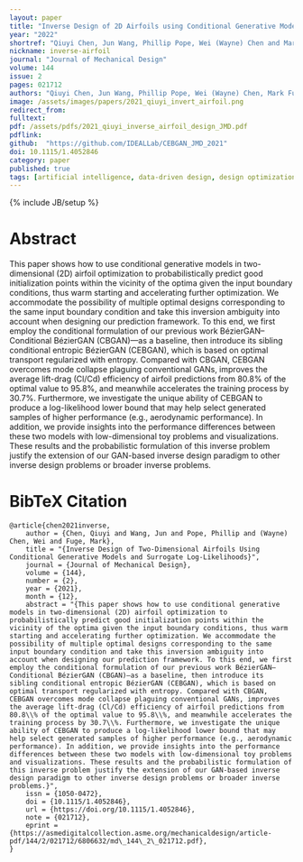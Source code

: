 ```yaml
---
layout: paper
title: "Inverse Design of 2D Airfoils using Conditional Generative Models and Surrogate Log-Likelihoods"
year: "2022"
shortref: "Qiuyi Chen, Jun Wang, Phillip Pope, Wei (Wayne) Chen and Mark Fuge <i>JMD</i> 2021"
nickname: inverse-airfoil
journal: "Journal of Mechanical Design"
volume: 144
issue: 2
pages: 021712
authors: "Qiuyi Chen, Jun Wang, Phillip Pope, Wei (Wayne) Chen, Mark Fuge"
image: /assets/images/papers/2021_qiuyi_invert_airfoil.png
redirect_from: 
fulltext: 
pdf: /assets/pdfs/2021_qiuyi_inverse_airfoil_design_JMD.pdf
pdflink: 
github:  "https://github.com/IDEALLab/CEBGAN_JMD_2021"
doi: 10.1115/1.4052846
category: paper
published: true
tags: [artificial intelligence, data-driven design, design optimization, generative design, machine learning, uncertainty modeling]
---
```

{% include JB/setup %}

# Abstract 

This paper shows how to use conditional generative models in two-dimensional (2D) airfoil optimization to probabilistically predict good initialization points within the vicinity of the optima given the input boundary conditions, thus warm starting and accelerating further optimization. We accommodate the possibility of multiple optimal designs corresponding to the same input boundary condition and take this inversion ambiguity into account when designing our prediction framework. To this end, we first employ the conditional formulation of our previous work BézierGAN–Conditional BézierGAN (CBGAN)—as a baseline, then introduce its sibling conditional entropic BézierGAN (CEBGAN), which is based on optimal transport regularized with entropy. Compared with CBGAN, CEBGAN overcomes mode collapse plaguing conventional GANs, improves the average lift-drag (Cl/Cd) efficiency of airfoil predictions from 80.8% of the optimal value to 95.8%, and meanwhile accelerates the training process by 30.7%. Furthermore, we investigate the unique ability of CEBGAN to produce a log-likelihood lower bound that may help select generated samples of higher performance (e.g., aerodynamic performance). In addition, we provide insights into the performance differences between these two models with low-dimensional toy problems and visualizations. These results and the probabilistic formulation of this inverse problem justify the extension of our GAN-based inverse design paradigm to other inverse design problems or broader inverse problems.


# BibTeX Citation

```
@article{chen2021inverse,
    author = {Chen, Qiuyi and Wang, Jun and Pope, Phillip and (Wayne) Chen, Wei and Fuge, Mark},
    title = "{Inverse Design of Two-Dimensional Airfoils Using Conditional Generative Models and Surrogate Log-Likelihoods}",
    journal = {Journal of Mechanical Design},
    volume = {144},
    number = {2},
    year = {2021},
    month = {12},
    abstract = "{This paper shows how to use conditional generative models in two-dimensional (2D) airfoil optimization to probabilistically predict good initialization points within the vicinity of the optima given the input boundary conditions, thus warm starting and accelerating further optimization. We accommodate the possibility of multiple optimal designs corresponding to the same input boundary condition and take this inversion ambiguity into account when designing our prediction framework. To this end, we first employ the conditional formulation of our previous work BézierGAN–Conditional BézierGAN (CBGAN)—as a baseline, then introduce its sibling conditional entropic BézierGAN (CEBGAN), which is based on optimal transport regularized with entropy. Compared with CBGAN, CEBGAN overcomes mode collapse plaguing conventional GANs, improves the average lift-drag (Cl/Cd) efficiency of airfoil predictions from 80.8\\% of the optimal value to 95.8\\%, and meanwhile accelerates the training process by 30.7\\%. Furthermore, we investigate the unique ability of CEBGAN to produce a log-likelihood lower bound that may help select generated samples of higher performance (e.g., aerodynamic performance). In addition, we provide insights into the performance differences between these two models with low-dimensional toy problems and visualizations. These results and the probabilistic formulation of this inverse problem justify the extension of our GAN-based inverse design paradigm to other inverse design problems or broader inverse problems.}",
    issn = {1050-0472},
    doi = {10.1115/1.4052846},
    url = {https://doi.org/10.1115/1.4052846},
    note = {021712},
    eprint = {https://asmedigitalcollection.asme.org/mechanicaldesign/article-pdf/144/2/021712/6806632/md\_144\_2\_021712.pdf},
}
```